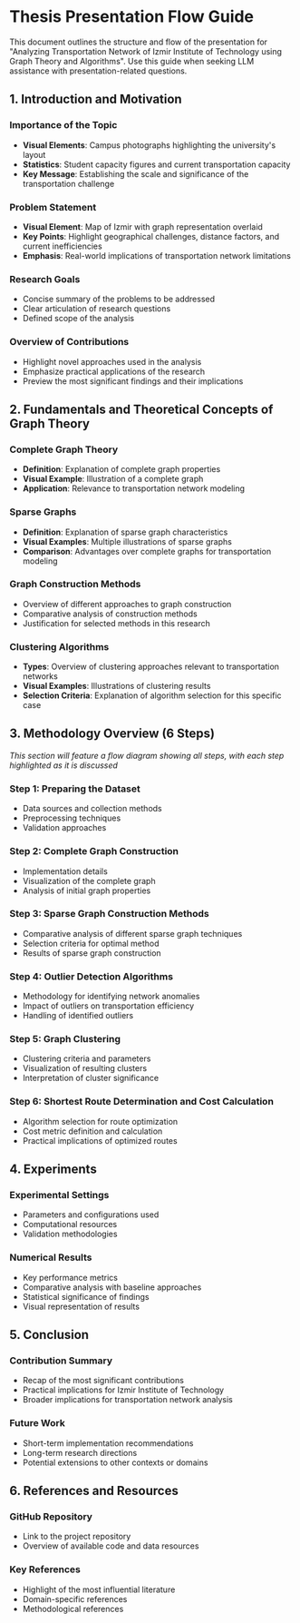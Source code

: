 # Thesis Presentation Flow Guide

This document outlines the structure and flow of the presentation for "Analyzing Transportation Network of Izmir Institute of Technology using Graph Theory and Algorithms". Use this guide when seeking LLM assistance with presentation-related questions.

## 1. Introduction and Motivation

### Importance of the Topic
- **Visual Elements**: Campus photographs highlighting the university's layout
- **Statistics**: Student capacity figures and current transportation capacity
- **Key Message**: Establishing the scale and significance of the transportation challenge

### Problem Statement
- **Visual Element**: Map of Izmir with graph representation overlaid
- **Key Points**: Highlight geographical challenges, distance factors, and current inefficiencies
- **Emphasis**: Real-world implications of transportation network limitations

### Research Goals
- Concise summary of the problems to be addressed
- Clear articulation of research questions
- Defined scope of the analysis

### Overview of Contributions
- Highlight novel approaches used in the analysis
- Emphasize practical applications of the research
- Preview the most significant findings and their implications

## 2. Fundamentals and Theoretical Concepts of Graph Theory

### Complete Graph Theory
- **Definition**: Explanation of complete graph properties
- **Visual Example**: Illustration of a complete graph
- **Application**: Relevance to transportation network modeling

### Sparse Graphs
- **Definition**: Explanation of sparse graph characteristics
- **Visual Examples**: Multiple illustrations of sparse graphs
- **Comparison**: Advantages over complete graphs for transportation modeling

### Graph Construction Methods
- Overview of different approaches to graph construction
- Comparative analysis of construction methods
- Justification for selected methods in this research

### Clustering Algorithms
- **Types**: Overview of clustering approaches relevant to transportation networks
- **Visual Examples**: Illustrations of clustering results
- **Selection Criteria**: Explanation of algorithm selection for this specific case

## 3. Methodology Overview (6 Steps)

*This section will feature a flow diagram showing all steps, with each step highlighted as it is discussed*

### Step 1: Preparing the Dataset
- Data sources and collection methods
- Preprocessing techniques
- Validation approaches

### Step 2: Complete Graph Construction
- Implementation details
- Visualization of the complete graph
- Analysis of initial graph properties

### Step 3: Sparse Graph Construction Methods
- Comparative analysis of different sparse graph techniques
- Selection criteria for optimal method
- Results of sparse graph construction

### Step 4: Outlier Detection Algorithms
- Methodology for identifying network anomalies
- Impact of outliers on transportation efficiency
- Handling of identified outliers

### Step 5: Graph Clustering
- Clustering criteria and parameters
- Visualization of resulting clusters
- Interpretation of cluster significance

### Step 6: Shortest Route Determination and Cost Calculation
- Algorithm selection for route optimization
- Cost metric definition and calculation
- Practical implications of optimized routes

## 4. Experiments

### Experimental Settings
- Parameters and configurations used
- Computational resources
- Validation methodologies

### Numerical Results
- Key performance metrics
- Comparative analysis with baseline approaches
- Statistical significance of findings
- Visual representation of results

## 5. Conclusion

### Contribution Summary
- Recap of the most significant contributions
- Practical implications for Izmir Institute of Technology
- Broader implications for transportation network analysis

### Future Work
- Short-term implementation recommendations
- Long-term research directions
- Potential extensions to other contexts or domains

## 6. References and Resources

### GitHub Repository
- Link to the project repository
- Overview of available code and data resources

### Key References
- Highlight of the most influential literature
- Domain-specific references
- Methodological references 